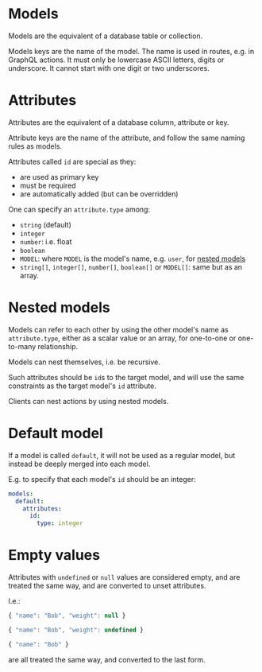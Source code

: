 # Models

Models are the equivalent of a database table or collection.

Models keys are the name of the model.
The name is used in routes, e.g. in GraphQL actions.
It must only be lowercase ASCII letters, digits or underscore.
It cannot start with one digit or two underscores.

# Attributes

Attributes are the equivalent of a database column, attribute or key.

Attribute keys are the name of the attribute, and follow the same naming rules
as models.

Attributes called `id` are special as they:
  - are used as primary key
  - must be required
  - are automatically added (but can be overridden)

One can specify an `attribute.type` among:
  - `string` (default)
  - `integer`
  - `number`: i.e. float
  - `boolean`
  - `MODEL`: where `MODEL` is the model's name, e.g. `user`,
    for [nested models](#nested-models)
  - `string[]`, `integer[]`, `number[]`, `boolean[]` or `MODEL[]`: same but
    as an array.

# Nested models

Models can refer to each other by using the other model's name as
`attribute.type`, either as a scalar value or an array, for one-to-one or
one-to-many relationship.

Models can nest themselves, i.e. be recursive.

Such attributes should be `id`s to the target model, and will use the same
constraints as the target model's `id` attribute.

Clients can nest actions by using nested models.

# Default model

If a model is called `default`, it will not be used as a regular model, but
instead be deeply merged into each model.

E.g. to specify that each model's `id` should be an integer:

```yml
models:
  default:
    attributes:
      id:
        type: integer
```

# Empty values

Attributes with `undefined` or `null` values are considered empty, and are
treated the same way, and are converted to unset attributes.

I.e.:

<!-- eslint-skip -->
```js
{ "name": "Bob", "weight": null }
```

<!-- eslint-skip -->
```js
{ "name": "Bob", "weight": undefined }
```

<!-- eslint-skip -->
```js
{ "name": "Bob" }
```

are all treated the same way, and converted to the last form.
